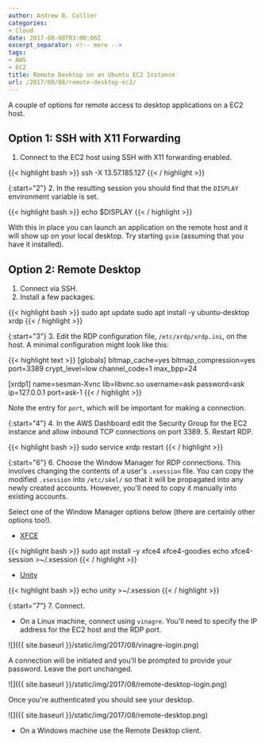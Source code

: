 ```yaml
---
author: Andrew B. Collier
categories:
- Cloud
date: 2017-08-08T03:00:00Z
excerpt_separator: <!-- more -->
tags:
- AWS
- EC2
title: Remote Desktop on an Ubuntu EC2 Instance
url: /2017/08/08/remote-desktop-ec2/
---
```


A couple of options for remote access to desktop applications on a EC2 host.

<!--more-->

<!-- https://www.youtube.com/watch?v=ljvgwmJCUjw -->
<!-- https://aws.amazon.com/premiumsupport/knowledge-center/connect-to-linux-desktop-from-windows/ -->

## Option 1: SSH with X11 Forwarding

1. Connect to the EC2 host using SSH with X11 forwarding enabled.

{{< highlight bash >}}
ssh -X 13.57.185.127
{{< / highlight >}}

{:start="2"}
2. In the resulting session you should find that the `DISPLAY` environment variable is set.

{{< highlight bash >}}
echo $DISPLAY
{{< / highlight >}}

With this in place you can launch an application on the remote host and it will show up on your local desktop. Try starting `gvim` (assuming that you have it installed).

## Option 2: Remote Desktop

1. Connect via SSH.
2. Install a few packages.

{{< highlight bash >}}
sudo apt update
sudo apt install -y ubuntu-desktop xrdp
{{< / highlight >}}

{:start="3"}
3. Edit the RDP configuration file, `/etc/xrdp/xrdp.ini`, on the host. A minimal configuration might look like this:

{{< highlight text >}}
[globals]
bitmap_cache=yes
bitmap_compression=yes
port=3389
crypt_level=low
channel_code=1
max_bpp=24

[xrdp1]
name=sesman-Xvnc
lib=libvnc.so
username=ask
password=ask
ip=127.0.0.1
port=ask-1
{{< / highlight >}}

Note the entry for `port`, which will be important for making a connection.

{:start="4"}
4. In the AWS Dashboard edit the Security Group for the EC2 instance and allow inbound TCP connections on port 3389.
5. Restart RDP.

{{< highlight bash >}}
sudo service xrdp restart
{{< / highlight >}}

{:start="6"}
6. Choose the Window Manager for RDP connections. This involves changing the contents of a user's `.xsession` file. You can copy the modified `.xsession` into `/etc/skel/` so that it will be propagated into any newly created accounts. However, you'll need to copy it manually into existing accounts.

Select one of the Window Manager options below (there are certainly other options too!).

- [XFCE](https://xfce.org/)

{{< highlight bash >}}
sudo apt install -y xfce4 xfce4-goodies
echo xfce4-session >~/.xsession
{{< / highlight >}}

- [Unity](https://unity.ubuntu.com/)

{{< highlight bash >}}
echo unity >~/.xsession
{{< / highlight >}}

{:start="7"}
7. Connect.

- On a Linux machine, connect using `vinagre`. You'll need to specify the IP address for the EC2 host and the RDP port.

![]({{ site.baseurl }}/static/img/2017/08/vinagre-login.png)

A connection will be initiated and you'll be prompted to provide your password. Leave the port unchanged.

![]({{ site.baseurl }}/static/img/2017/08/remote-desktop-login.png)

Once you're authenticated you should see your desktop.

![]({{ site.baseurl }}/static/img/2017/08/remote-desktop.png)

- On a Windows machine use the Remote Desktop client.